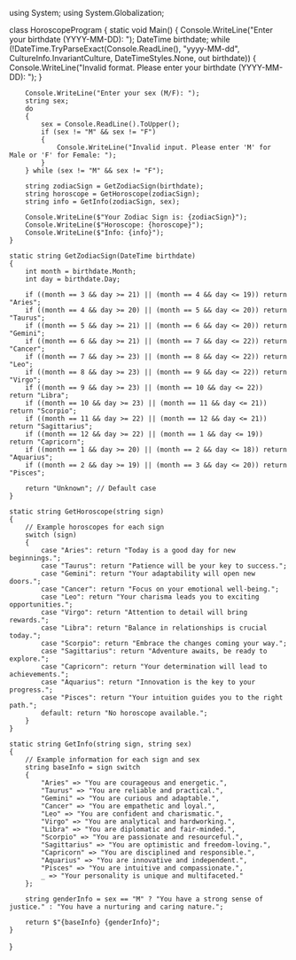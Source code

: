 using System;
using System.Globalization;

class HoroscopeProgram
{
    static void Main()
    {
        Console.WriteLine("Enter your birthdate (YYYY-MM-DD): ");
        DateTime birthdate;
        while (!DateTime.TryParseExact(Console.ReadLine(), "yyyy-MM-dd", CultureInfo.InvariantCulture, DateTimeStyles.None, out birthdate))
        {
            Console.WriteLine("Invalid format. Please enter your birthdate (YYYY-MM-DD): ");
        }

        Console.WriteLine("Enter your sex (M/F): ");
        string sex;
        do
        {
            sex = Console.ReadLine().ToUpper();
            if (sex != "M" && sex != "F")
            {
                Console.WriteLine("Invalid input. Please enter 'M' for Male or 'F' for Female: ");
            }
        } while (sex != "M" && sex != "F");

        string zodiacSign = GetZodiacSign(birthdate);
        string horoscope = GetHoroscope(zodiacSign);
        string info = GetInfo(zodiacSign, sex);

        Console.WriteLine($"Your Zodiac Sign is: {zodiacSign}");
        Console.WriteLine($"Horoscope: {horoscope}");
        Console.WriteLine($"Info: {info}");
    }

    static string GetZodiacSign(DateTime birthdate)
    {
        int month = birthdate.Month;
        int day = birthdate.Day;

        if ((month == 3 && day >= 21) || (month == 4 && day <= 19)) return "Aries";
        if ((month == 4 && day >= 20) || (month == 5 && day <= 20)) return "Taurus";
        if ((month == 5 && day >= 21) || (month == 6 && day <= 20)) return "Gemini";
        if ((month == 6 && day >= 21) || (month == 7 && day <= 22)) return "Cancer";
        if ((month == 7 && day >= 23) || (month == 8 && day <= 22)) return "Leo";
        if ((month == 8 && day >= 23) || (month == 9 && day <= 22)) return "Virgo";
        if ((month == 9 && day >= 23) || (month == 10 && day <= 22)) return "Libra";
        if ((month == 10 && day >= 23) || (month == 11 && day <= 21)) return "Scorpio";
        if ((month == 11 && day >= 22) || (month == 12 && day <= 21)) return "Sagittarius";
        if ((month == 12 && day >= 22) || (month == 1 && day <= 19)) return "Capricorn";
        if ((month == 1 && day >= 20) || (month == 2 && day <= 18)) return "Aquarius";
        if ((month == 2 && day >= 19) || (month == 3 && day <= 20)) return "Pisces";

        return "Unknown"; // Default case
    }

    static string GetHoroscope(string sign)
    {
        // Example horoscopes for each sign
        switch (sign)
        {
            case "Aries": return "Today is a good day for new beginnings.";
            case "Taurus": return "Patience will be your key to success.";
            case "Gemini": return "Your adaptability will open new doors.";
            case "Cancer": return "Focus on your emotional well-being.";
            case "Leo": return "Your charisma leads you to exciting opportunities.";
            case "Virgo": return "Attention to detail will bring rewards.";
            case "Libra": return "Balance in relationships is crucial today.";
            case "Scorpio": return "Embrace the changes coming your way.";
            case "Sagittarius": return "Adventure awaits, be ready to explore.";
            case "Capricorn": return "Your determination will lead to achievements.";
            case "Aquarius": return "Innovation is the key to your progress.";
            case "Pisces": return "Your intuition guides you to the right path.";
            default: return "No horoscope available.";
        }
    }

    static string GetInfo(string sign, string sex)
    {
        // Example information for each sign and sex
        string baseInfo = sign switch
        {
            "Aries" => "You are courageous and energetic.",
            "Taurus" => "You are reliable and practical.",
            "Gemini" => "You are curious and adaptable.",
            "Cancer" => "You are empathetic and loyal.",
            "Leo" => "You are confident and charismatic.",
            "Virgo" => "You are analytical and hardworking.",
            "Libra" => "You are diplomatic and fair-minded.",
            "Scorpio" => "You are passionate and resourceful.",
            "Sagittarius" => "You are optimistic and freedom-loving.",
            "Capricorn" => "You are disciplined and responsible.",
            "Aquarius" => "You are innovative and independent.",
            "Pisces" => "You are intuitive and compassionate.",
            _ => "Your personality is unique and multifaceted."
        };

        string genderInfo = sex == "M" ? "You have a strong sense of justice." : "You have a nurturing and caring nature.";

        return $"{baseInfo} {genderInfo}";
    }
}

